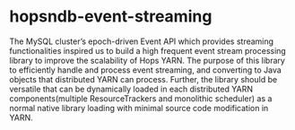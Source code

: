 # hopsndb-event-streaming
The MySQL cluster’s epoch-driven Event API which provides streaming functionalities inspired us to build a high frequent event stream processing library to improve the scalability of Hops YARN. The purpose of this library to efficiently handle and process event streaming, and converting to Java objects that distributed
YARN can process. Further, the library should be versatile that can be dynamically loaded in each  distributed YARN components(multiple ResourceTrackers and monolithic scheduler) as a normal native library loading with minimal source code modification in YARN.
